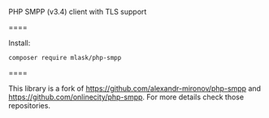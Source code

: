 PHP SMPP (v3.4) client with TLS support

====

Install:

    composer require mlask/php-smpp
    
====

This library is a fork of https://github.com/alexandr-mironov/php-smpp and https://github.com/onlinecity/php-smpp. For more details check those repositories.